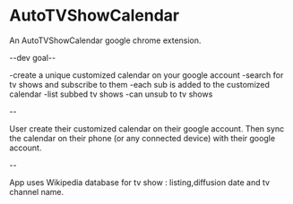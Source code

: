 # AutoTVShowCalendar
An AutoTVShowCalendar google chrome extension.  

--dev goal--

-create a unique customized calendar on your google account 
-search for tv shows and subscribe to them 
-each sub is added to the customized calendar 
-list subbed tv shows -can unsub to tv shows

--  

User create their customized calendar on their google account. 
Then sync the calendar on their phone (or any connected device) with their google account.  

--  

App uses Wikipedia database for tv show : listing,diffusion date and tv channel name.

